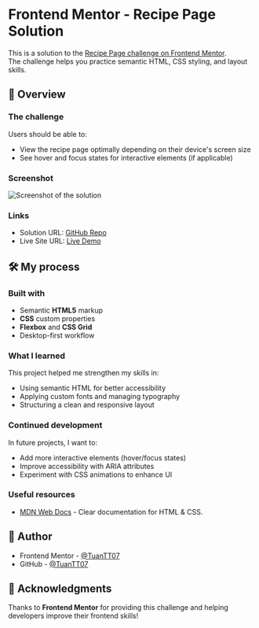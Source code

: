 # Frontend Mentor - Recipe Page Solution

This is a solution to the [Recipe Page challenge on Frontend Mentor](https://www.frontendmentor.io).  
The challenge helps you practice semantic HTML, CSS styling, and layout skills.

## 📌 Overview

### The challenge

Users should be able to:

-   View the recipe page optimally depending on their device's screen size
-   See hover and focus states for interactive elements (if applicable)

### Screenshot

![Screenshot of the solution](./screenshot.jpg)

### Links

-   Solution URL: [GitHub Repo](https://github.com/TuanTT07/recipe-page-challenge)
-   Live Site URL: [Live Demo](https://tuantt07.github.io/recipe-page-challenge/)

## 🛠 My process

### Built with

-   Semantic **HTML5** markup
-   **CSS** custom properties
-   **Flexbox** and **CSS Grid**
-   Desktop-first workflow

### What I learned

This project helped me strengthen my skills in:

-   Using semantic HTML for better accessibility
-   Applying custom fonts and managing typography
-   Structuring a clean and responsive layout

### Continued development

In future projects, I want to:

-   Add more interactive elements (hover/focus states)
-   Improve accessibility with ARIA attributes
-   Experiment with CSS animations to enhance UI

### Useful resources

-   [MDN Web Docs](https://developer.mozilla.org/) - Clear documentation for HTML & CSS.

## 🙋 Author

-   Frontend Mentor - [@TuanTT07](https://www.frontendmentor.io/profile/TuanTT07)
-   GitHub - [@TuanTT07](https://github.com/TuanTT07)

## 🙌 Acknowledgments

Thanks to **Frontend Mentor** for providing this challenge and helping developers improve their frontend skills!
